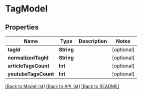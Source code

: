 # TagModel

## Properties
Name | Type | Description | Notes
------------ | ------------- | ------------- | -------------
**tagId** | **String** |  | [optional] 
**normalizedTagId** | **String** |  | [optional] 
**articleTagsCount** | **Int** |  | [optional] 
**youtubeTagsCount** | **Int** |  | [optional] 

[[Back to Model list]](../README.md#documentation-for-models) [[Back to API list]](../README.md#documentation-for-api-endpoints) [[Back to README]](../README.md)



